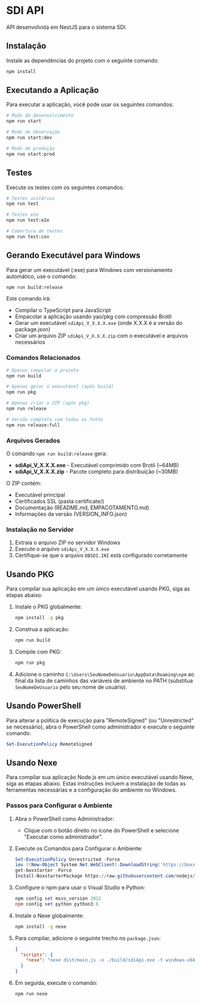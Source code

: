 # SDI API

API desenvolvida em NestJS para o sistema SDI.

## Instalação

Instale as dependências do projeto com o seguinte comando:

```bash
npm install
```

## Executando a Aplicação

Para executar a aplicação, você pode usar os seguintes comandos:

```bash
# Modo de desenvolvimento
npm run start

# Modo de observação
npm run start:dev

# Modo de produção
npm run start:prod
```

## Testes

Execute os testes com os seguintes comandos:

```bash
# Testes unitários
npm run test

# Testes e2e
npm run test:e2e

# Cobertura de testes
npm run test:cov
```

## Gerando Executável para Windows

Para gerar um executável (.exe) para Windows com versionamento automático, use o comando:

```bash
npm run build:release
```

Este comando irá:

- Compilar o TypeScript para JavaScript
- Empacotar a aplicação usando yao/pkg com compressão Brotli
- Gerar um executável `sdiApi_V_X.X.X.exe` (onde X.X.X é a versão do package.json)
- Criar um arquivo ZIP `sdiApi_V_X.X.X.zip` com o executável e arquivos necessários

### Comandos Relacionados

```bash
# Apenas compilar o projeto
npm run build

# Apenas gerar o executável (após build)
npm run pkg

# Apenas criar o ZIP (após pkg)
npm run release

# Versão completa com todas as fotos
npm run release:full
```

### Arquivos Gerados

O comando `npm run build:release` gera:

- **sdiApi_V_X.X.X.exe** - Executável comprimido com Brotli (~64MB)
- **sdiApi_V_X.X.X.zip** - Pacote completo para distribuição (~30MB)

O ZIP contém:

- Executável principal
- Certificados SSL (pasta certificate/)
- Documentação (README.md, EMPACOTAMENTO.md)
- Informações da versão (VERSION_INFO.json)

### Instalação no Servidor

1. Extraia o arquivo ZIP no servidor Windows
2. Execute o arquivo `sdiApi_V_X.X.X.exe`
3. Certifique-se que o arquivo `DBSDI.INI` está configurado corretamente

## Usando PKG

Para compilar sua aplicação em um único executável usando PKG, siga as etapas abaixo:

1. Instale o PKG globalmente:

   ```bash
   npm install -g pkg
   ```

2. Construa a aplicação:

   ```bash
   npm run build
   ```

3. Compile com PKG:

   ```bash
   npm run pkg
   ```

4. Adicione o caminho `C:\Users\SeuNomeDeUsuario\AppData\Roaming\npm` ao final da lista de caminhos das variáveis de ambiente no PATH (substitua `SeuNomeDeUsuario` pelo seu nome de usuário).

## Usando PowerShell

Para alterar a política de execução para "RemoteSigned" (ou "Unrestricted" se necessário), abra o PowerShell como administrador e execute o seguinte comando:

```powershell
Set-ExecutionPolicy RemoteSigned
```

## Usando Nexe

Para compilar sua aplicação Node.js em um único executável usando Nexe, siga as etapas abaixo. Estas instruções incluem a instalação de todas as ferramentas necessárias e a configuração do ambiente no Windows.

### Passos para Configurar o Ambiente

1. Abra o PowerShell como Administrador:

   - Clique com o botão direito no ícone do PowerShell e selecione "Executar como administrador".

2. Execute os Comandos para Configurar o Ambiente:

   ```powershell
   Set-ExecutionPolicy Unrestricted -Force
   iex ((New-Object System.Net.WebClient).DownloadString('https://boxstarter.org/bootstrapper.ps1'))
   get-boxstarter -Force
   Install-BoxstarterPackage https://raw.githubusercontent.com/nodejs/node/master/tools/bootstrap/windows_boxstarter -DisableReboots
   ```

3. Configure o npm para usar o Visual Studio e Python:

   ```powershell
   npm config set msvs_version 2022
   npm config set python python3.8
   ```

4. Instale o Nexe globalmente:

   ```bash
   npm install -g nexe
   ```

5. Para compilar, adicione o seguinte trecho no `package.json`:

   ```json
   {
     "scripts": {
       "nexe": "nexe dist/main.js -o ./build/sdiApi.exe -t windows-x64-20.0.0 -r \"certificate/*_/_\" --build"
     }
   }
   ```

6. Em seguida, execute o comando:

   ```bash
   npm run nexe
   ```
